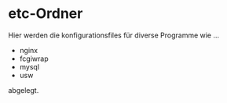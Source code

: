 # etc-Ordner

Hier werden die konfigurationsfiles für diverse Programme wie ...
+ nginx
+ fcgiwrap
+ mysql
+ usw

abgelegt.
